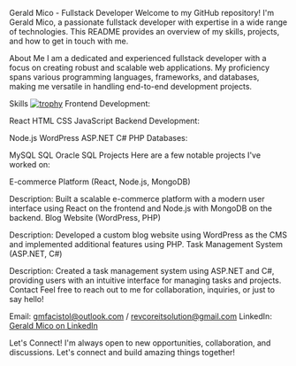 Gerald Mico - Fullstack Developer
Welcome to my GitHub repository! I'm Gerald Mico, a passionate fullstack developer with expertise in a wide range of technologies. This README provides an overview of my skills, projects, and how to get in touch with me.

About Me
I am a dedicated and experienced fullstack developer with a focus on creating robust and scalable web applications. My proficiency spans various programming languages, frameworks, and databases, making me versatile in handling end-to-end development projects.

Skills
[![trophy](https://github-profile-trophy.vercel.app/?username=WizKaMico)](https://github.com/ryo-ma/github-profile-trophy)
Frontend Development:

React
HTML
CSS
JavaScript
Backend Development:

Node.js
WordPress
ASP.NET
C#
PHP
Databases:

MySQL
SQL
Oracle SQL
Projects
Here are a few notable projects I've worked on:

E-commerce Platform (React, Node.js, MongoDB)

Description: Built a scalable e-commerce platform with a modern user interface using React on the frontend and Node.js with MongoDB on the backend.
Blog Website (WordPress, PHP)

Description: Developed a custom blog website using WordPress as the CMS and implemented additional features using PHP.
Task Management System (ASP.NET, C#)

Description: Created a task management system using ASP.NET and C#, providing users with an intuitive interface for managing tasks and projects.
Contact
Feel free to reach out to me for collaboration, inquiries, or just to say hello!

Email: gmfacistol@outlook.com / revcoreitsolution@gmail.com
LinkedIn: [Gerald Mico on LinkedIn](https://www.linkedin.com/in/gerald-mico-6b26b2241/)

Let's Connect!
I'm always open to new opportunities, collaboration, and discussions. Let's connect and build amazing things together!
